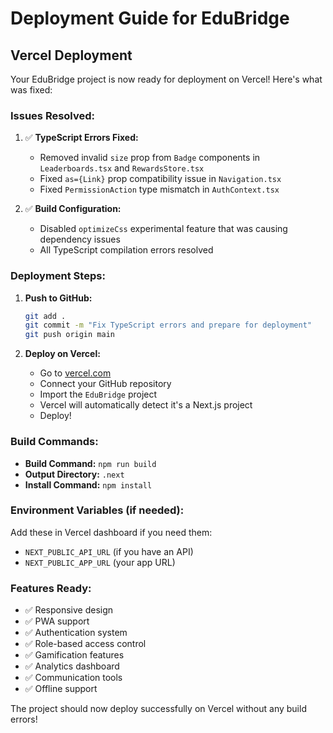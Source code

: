 # Deployment Guide for EduBridge

## Vercel Deployment

Your EduBridge project is now ready for deployment on Vercel! Here's what was fixed:

### Issues Resolved:
1. ✅ **TypeScript Errors Fixed:**
   - Removed invalid `size` prop from `Badge` components in `Leaderboards.tsx` and `RewardsStore.tsx`
   - Fixed `as={Link}` prop compatibility issue in `Navigation.tsx`
   - Fixed `PermissionAction` type mismatch in `AuthContext.tsx`

2. ✅ **Build Configuration:**
   - Disabled `optimizeCss` experimental feature that was causing dependency issues
   - All TypeScript compilation errors resolved

### Deployment Steps:

1. **Push to GitHub:**
   ```bash
   git add .
   git commit -m "Fix TypeScript errors and prepare for deployment"
   git push origin main
   ```

2. **Deploy on Vercel:**
   - Go to [vercel.com](https://vercel.com)
   - Connect your GitHub repository
   - Import the `EduBridge` project
   - Vercel will automatically detect it's a Next.js project
   - Deploy!

### Build Commands:
- **Build Command:** `npm run build`
- **Output Directory:** `.next`
- **Install Command:** `npm install`

### Environment Variables (if needed):
Add these in Vercel dashboard if you need them:
- `NEXT_PUBLIC_API_URL` (if you have an API)
- `NEXT_PUBLIC_APP_URL` (your app URL)

### Features Ready:
- ✅ Responsive design
- ✅ PWA support
- ✅ Authentication system
- ✅ Role-based access control
- ✅ Gamification features
- ✅ Analytics dashboard
- ✅ Communication tools
- ✅ Offline support

The project should now deploy successfully on Vercel without any build errors!
